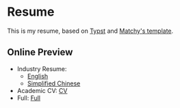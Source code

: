 # Resume

This is my resume, based on [Typst](https://typst.app) and [Matchy's template](https://github.com/matchy233/typst-chi-cv-template).

## Online Preview
- Industry Resume: 
    - [English](https://dark-flames.com/resume) 
    - [Simplified Chinese](https://dark-flames.com/resume-cn)
- Academic CV: [CV](https://dark-flames.com/cv)
- Full: [Full](https://dark-flames.com/resume/full)